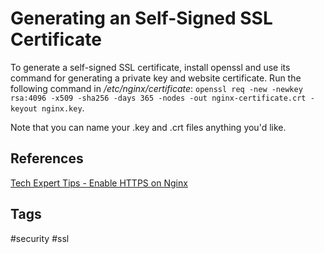 # Generating an Self-Signed SSL Certificate 

To generate a self-signed SSL certificate, install openssl and use its command for generating a private key and website certificate. Run the following command in */etc/nginx/certificate*: `openssl req -new -newkey rsa:4096 -x509 -sha256 -days 365 -nodes -out nginx-certificate.crt -keyout nginx.key`.  

Note that you can name your .key and .crt files anything you'd like.  

## References
[Tech Expert Tips - Enable HTTPS on Nginx](https://techexpert.tips/nginx/enable-https-nginx/)

## Tags
#security #ssl
